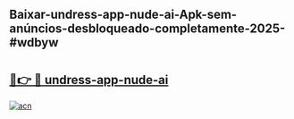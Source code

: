 ## Baixar-undress-app-nude-ai-Apk-sem-anúncios-desbloqueado-completamente-2025-#wdbyw

# <h2><a href="https://ainizakaria.my?title=undress-app-nude-ai&ref=22M">🔗👉 🔴 undress-app-nude-ai</a></h2>

[![acn](https://github.com/user-attachments/assets/0f9c940e-d8b0-45ae-aac7-cd30a18b3e1c)](https://ainizakaria.my?title=undress-app-nude-ai&ref=22M)

